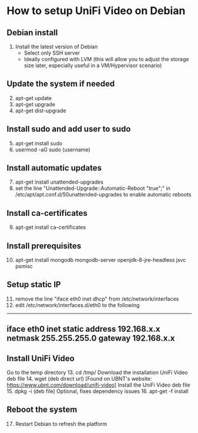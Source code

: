 # How to setup UniFi Video on Debian

## Debian install
1. Install the latest version of Debian
    - Select only SSH server
    - Ideally configured with LVM (this will allow you to adjust the storage size later, especially useful in a VM/Hypervisor scenario)

## Update the system if needed
2. apt-get update
3. apt-get upgrade
4. apt-get dist-upgrade

## Install sudo and add user to sudo
5. apt-get install sudo
6. usermod -aG sudo (username)

## Install automatic updates
7. apt-get install unattended-upgrades
8. set the line "Unattended-Upgrade::Automatic-Reboot "true";" in /etc/apt/apt.conf.d/50unattended-upgrades to enable automatic reboots

## Install ca-certificates
9. apt-get install ca-certificates

## Install prerequisites
10. apt-get install mongodb mongodb-server openjdk-8-jre-headless jsvc psmisc

## Setup static IP
11. remove the line "iface eth0 inet dhcp" from /etc/network/interfaces
12. edit /etc/network/interfaces.d/eth0 to the following
  ---
  iface eth0 inet static
  address 192.168.x.x
  netmask 255.255.255.0
  gateway 192.168.x.x
  ---

## Install UniFi Video
Go to the temp directory
13. cd /tmp/
Download the installation UniFi Video deb file
14. wget (deb direct url) [Found on UBNT's website: https://www.ubnt.com/download/unifi-video]
Install the UniFi Video deb file
15. dpkg -i (deb file)
Optional, fixes dependency issues
16. apt-get -f install

## Reboot the system
17. Restart Debian to refresh the platform
